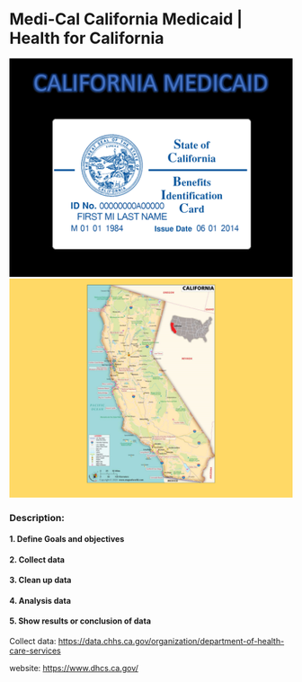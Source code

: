 # Medi-Cal California Medicaid | Health for California

<img src="MEDICAID.PNG">
<img src="CALIFORNIA.PNG">

### Description:  
#### 1. Define Goals and objectives  
#### 2. Collect data  
#### 3. Clean up data  
#### 4. Analysis data
#### 5. Show results or conclusion of data  

Collect data: https://data.chhs.ca.gov/organization/department-of-health-care-services  

website: https://www.dhcs.ca.gov/  
